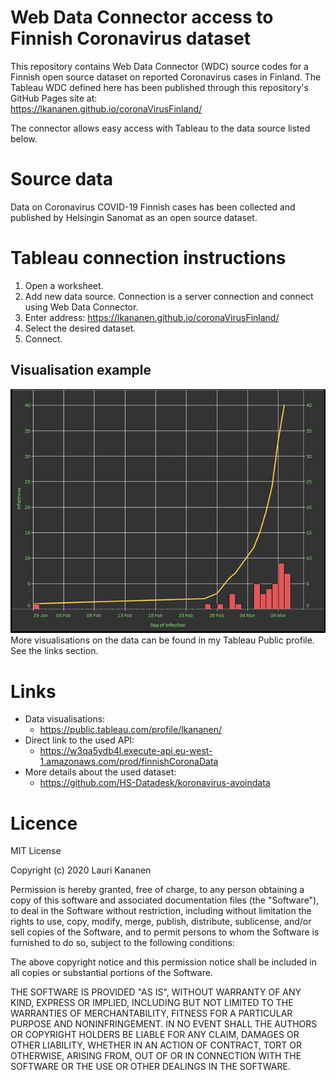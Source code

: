 # Web Data Connector access to Finnish Coronavirus dataset
This repository contains Web Data Connector (WDC) source codes for a Finnish open source dataset on reported Coronavirus cases in Finland. The Tableau WDC defined here has been published through this repository's GitHub Pages site at:  
https://lkananen.github.io/coronaVirusFinland/

The connector allows easy access with Tableau to the data source listed below.

# Source data
Data on Coronavirus COVID-19 Finnish cases has been collected and published by Helsingin Sanomat as an open source dataset.

# Tableau connection instructions
1. Open a worksheet.
2. Add new data source. Connection is a server connection and connect using Web Data Connector.
3. Enter address: https://lkananen.github.io/coronaVirusFinland/
4. Select the desired dataset.
5. Connect.

## Visualisation example

![Infections](./docs/img/visualisation_example.png)  
More visualisations on the data can be found in my Tableau Public profile. See the links section.

# Links
- Data visualisations:
  - https://public.tableau.com/profile/lkananen/
- Direct link to the used API:  
  - https://w3qa5ydb4l.execute-api.eu-west-1.amazonaws.com/prod/finnishCoronaData
- More details about the used dataset:  
  - https://github.com/HS-Datadesk/koronavirus-avoindata

# Licence
MIT License

Copyright (c) 2020 Lauri Kananen

Permission is hereby granted, free of charge, to any person obtaining a copy
of this software and associated documentation files (the "Software"), to deal
in the Software without restriction, including without limitation the rights
to use, copy, modify, merge, publish, distribute, sublicense, and/or sell
copies of the Software, and to permit persons to whom the Software is
furnished to do so, subject to the following conditions:

The above copyright notice and this permission notice shall be included in all
copies or substantial portions of the Software.

THE SOFTWARE IS PROVIDED "AS IS", WITHOUT WARRANTY OF ANY KIND, EXPRESS OR
IMPLIED, INCLUDING BUT NOT LIMITED TO THE WARRANTIES OF MERCHANTABILITY,
FITNESS FOR A PARTICULAR PURPOSE AND NONINFRINGEMENT. IN NO EVENT SHALL THE
AUTHORS OR COPYRIGHT HOLDERS BE LIABLE FOR ANY CLAIM, DAMAGES OR OTHER
LIABILITY, WHETHER IN AN ACTION OF CONTRACT, TORT OR OTHERWISE, ARISING FROM,
OUT OF OR IN CONNECTION WITH THE SOFTWARE OR THE USE OR OTHER DEALINGS IN THE
SOFTWARE.
